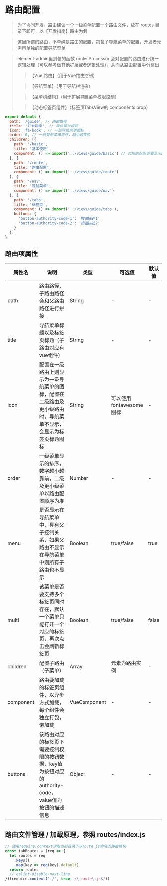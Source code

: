 # 路由配置

> 为了协同开发，路由建议一个一级菜单配置一个路由文件，放在 routes 目录下即可，以【开发指南】路由为例

> 这里所谓的路由，不单纯是路由的配置，包含了导航菜单的配置，开发者无需再单独的配置导航菜单

> element-admin里封装的函数 routesProcessor 会对配置的路由进行统一逻辑处理（可以参考做其他扩展或者逻辑处理），从而从路由配置中分离出
>
>> 【Vue 路由】（用于Vue路由控制）
>
>> 【导航菜单】（用于导航栏渲染）
>
>> 【菜单树结构】（用于扩展导航菜单权限控制）
>
>> 【动态标签页组件】（标签页TabsView的 components prop）

```javascript
export default {
  path: '/guide', // 路由路径
  title: '开发指南', // 导航菜单标题
  icon: 'fa-book', // 一级导航菜单图标
  order: 0, // 一级导航菜单排序，越小越靠前
  children: [{
    path: '/basic',
    title: '基本使用',
    component: () => import('../views/guide/basic') // 对应的标签页要显示的组件
  }, {
    path: '/route',
    title: '路由配置',
    component: () => import('../views/guide/route')
  }, {
    path: '/nav',
    title: '导航菜单',
    component: () => import('../views/guide/nav')
  }, {
    path: '/tabs',
    title: '标签页',
    component: () => import('../views/guide/tabs'),
    buttons: {
      'button-authority-code-1': '按钮描述1',
      'button-authority-code-2': '按钮描述2'
    }
  }]
}
```

## 路由项属性

|属性名|说明|类型|可选值|默认值|
|---|---|---|---|---|
|path|路由路径，子路由路径会和父路由路径进行拼接|String|-|-|
|title|导航菜单标题以及标签页标题（子路由对应有vue组件）|String|-|-|
|icon|配置在一级路由上则显示为一级导航菜单的图标，配置在二级路由及更小级路由时，导航菜单不显示，会显示为标签页标题图标|String|可以使用fontawesome图标|-|
|order|一级菜单显示的排序，数字越小越靠前，二级及更小级菜单以路由配置顺序为准|Number|-|-|
|menu|是否显示在导航菜单中，具有父子控制关系，如果父路由不显示在导航菜单中则所有子路由也不显示|Boolean|true/false|true|
|multi|该菜单是否要支持多个标签页同时存在，默认一个菜单只能打开一个对应的标签页，再次点击会刷新标签页|Boolean|true/false|false|
|children|配置子路由（子菜单）|Array|元素为路由实例|-|
|component|路由要加载的标签页组件，以异步方式加载，每个组件会独立打包，懒加载|VueComponent|-|-|
|buttons|该路由对应的标签页下需要控制权限的按钮数据，key值为按钮对应的authority-code，value值为按钮的描述信息|Object|-|-|

## 路由文件管理 / 加载原理，参照 routes/index.js

```javascript
// 使用require.context读取当前目录下以route.js命名的路由模块
const tabRoutes = (req => {
  let routes = req
    .keys()
    .map(key => req(key).default)
  return routes
  // eslint-disable-next-line
})(require.context('./', true, /\-route\.js$/))
```
